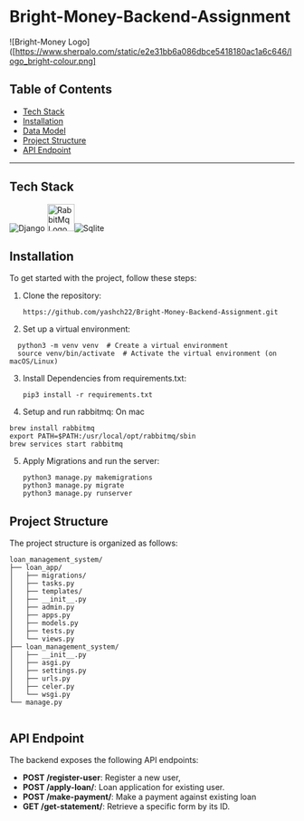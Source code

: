 # Bright-Money-Backend-Assignment


![Bright-Money Logo]([https://www.sherpalo.com/static/e2e31bb6a086dbce5418180ac1a6c646/logo_bright-colour.png]

## Table of Contents
- [Tech Stack](#tech-stack)
- [Installation](#installation)
- [Data Model](#DataModel)
- [Project Structure](#project-structure)
- [API Endpoint](#api-endpoint)



---

## Tech Stack

![Django](https://static.djangoproject.com/img/logos/django-logo-negative.1d528e2cb5fb.png) <img src="https://blog.knoldus.com/wp-content/uploads/2019/05/rabbitmq.png" alt="RabbitMq Logo" height="48">![Sqlite](https://upload.wikimedia.org/wikipedia/commons/thumb/3/38/SQLite370.svg/2560px-SQLite370.svg.png) 


## Installation


To get started with the project, follow these steps:

1. Clone the repository:
   ```
   https://github.com/yashch22/Bright-Money-Backend-Assignment.git
   ```
   
2. Set up a virtual environment:
 ``` 
   python3 -m venv venv  # Create a virtual environment
   source venv/bin/activate  # Activate the virtual environment (on macOS/Linux)

   ```


3. Install Dependencies from requirements.txt:
   ``` 
   pip3 install -r requirements.txt

   ```
4. Setup and run rabbitmq:
On mac
 ``` 
brew install rabbitmq
export PATH=$PATH:/usr/local/opt/rabbitmq/sbin
brew services start rabbitmq
```

5. Apply Migrations and run the server:
   ``` 
   python3 manage.py makemigrations
   python3 manage.py migrate
   python3 manage.py runserver

   ```

## Project Structure
The project structure is organized as follows:
```
loan_management_system/
├── loan_app/
│   ├── migrations/
│   ├── tasks.py
│   ├── templates/
│   ├── __init__.py
│   ├── admin.py
│   ├── apps.py
│   ├── models.py
│   ├── tests.py
│   └── views.py
├── loan_management_system/
│   ├── __init__.py
│   ├── asgi.py
│   ├── settings.py
│   ├── urls.py
│   ├── celer.py
│   └── wsgi.py
└── manage.py
         
```

## API Endpoint
The backend exposes the following API endpoints:
- **POST /register-user**: Register a new user,
- **POST /apply-loan/**: Loan application for existing user.
- **POST /make-payment/**: Make a payment against existing loan
- **GET /get-statement/**: Retrieve a specific form by its ID.


